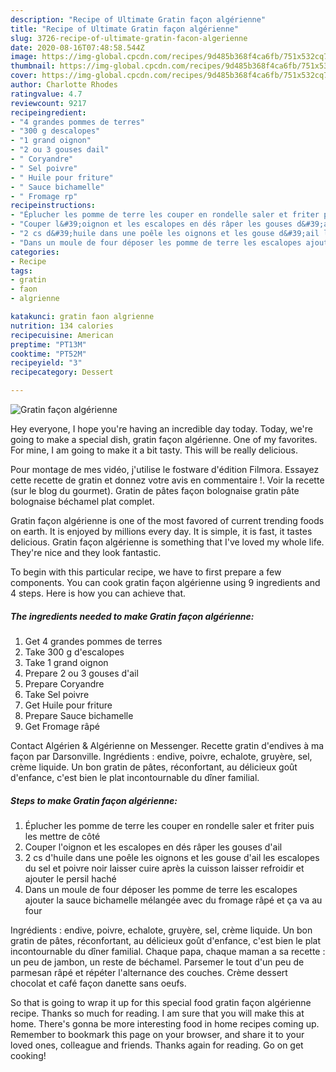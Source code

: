 ```yaml
---
description: "Recipe of Ultimate Gratin façon algérienne"
title: "Recipe of Ultimate Gratin façon algérienne"
slug: 3726-recipe-of-ultimate-gratin-facon-algerienne
date: 2020-08-16T07:48:58.544Z
image: https://img-global.cpcdn.com/recipes/9d485b368f4ca6fb/751x532cq70/gratin-facon-algerienne-photo-principale-de-la-recette.jpg
thumbnail: https://img-global.cpcdn.com/recipes/9d485b368f4ca6fb/751x532cq70/gratin-facon-algerienne-photo-principale-de-la-recette.jpg
cover: https://img-global.cpcdn.com/recipes/9d485b368f4ca6fb/751x532cq70/gratin-facon-algerienne-photo-principale-de-la-recette.jpg
author: Charlotte Rhodes
ratingvalue: 4.7
reviewcount: 9217
recipeingredient:
- "4 grandes pommes de terres"
- "300 g descalopes"
- "1 grand oignon"
- "2 ou 3 gouses dail"
- " Coryandre"
- " Sel poivre"
- " Huile pour friture"
- " Sauce bichamelle"
- " Fromage rp"
recipeinstructions:
- "Éplucher les pomme de terre les couper en rondelle saler et friter puis les mettre de côté"
- "Couper l&#39;oignon et les escalopes en dés râper les gouses d&#39;ail"
- "2 cs d&#39;huile dans une poêle les oignons et les gouse d&#39;ail les escalopes du sel et poivre noir laisser cuire après la cuisson laisser refroidir et ajouter le persil haché"
- "Dans un moule de four déposer les pomme de terre les escalopes ajouter la sauce bichamelle mélangée avec du fromage râpé et ça va au four"
categories:
- Recipe
tags:
- gratin
- faon
- algrienne

katakunci: gratin faon algrienne 
nutrition: 134 calories
recipecuisine: American
preptime: "PT13M"
cooktime: "PT52M"
recipeyield: "3"
recipecategory: Dessert

---
```



![Gratin façon algérienne](https://img-global.cpcdn.com/recipes/9d485b368f4ca6fb/751x532cq70/gratin-facon-algerienne-photo-principale-de-la-recette.jpg)

Hey everyone, I hope you're having an incredible day today. Today, we're going to make a special dish, gratin façon algérienne. One of my favorites. For mine, I am going to make it a bit tasty. This will be really delicious.

Pour montage de mes vidéo, j&#39;utilise le fostware d&#39;édition Filmora. Essayez cette recette de gratin et donnez votre avis en commentaire !. Voir la recette (sur le blog du gourmet). Gratin de pâtes façon bolognaise gratin pâte bolognaise béchamel plat complet.

Gratin façon algérienne is one of the most favored of current trending foods on earth. It is enjoyed by millions every day. It is simple, it is fast, it tastes delicious. Gratin façon algérienne is something that I've loved my whole life. They're nice and they look fantastic.


To begin with this particular recipe, we have to first prepare a few components. You can cook gratin façon algérienne using 9 ingredients and 4 steps. Here is how you can achieve that.

<!--inarticleads1-->

##### The ingredients needed to make Gratin façon algérienne:

1. Get 4 grandes pommes de terres
1. Take 300 g d&#39;escalopes
1. Take 1 grand oignon
1. Prepare 2 ou 3 gouses d&#39;ail
1. Prepare  Coryandre
1. Take  Sel poivre
1. Get  Huile pour friture
1. Prepare  Sauce bichamelle
1. Get  Fromage râpé


Contact Algérien &amp; Algérienne on Messenger. Recette gratin d&#39;endives à ma façon par Darsonville. Ingrédients : endive, poivre, echalote, gruyère, sel, crème liquide. Un bon gratin de pâtes, réconfortant, au délicieux goût d&#39;enfance, c&#39;est bien le plat incontournable du dîner familial. 

<!--inarticleads2-->

##### Steps to make Gratin façon algérienne:

1. Éplucher les pomme de terre les couper en rondelle saler et friter puis les mettre de côté
1. Couper l&#39;oignon et les escalopes en dés râper les gouses d&#39;ail
1. 2 cs d&#39;huile dans une poêle les oignons et les gouse d&#39;ail les escalopes du sel et poivre noir laisser cuire après la cuisson laisser refroidir et ajouter le persil haché
1. Dans un moule de four déposer les pomme de terre les escalopes ajouter la sauce bichamelle mélangée avec du fromage râpé et ça va au four


Ingrédients : endive, poivre, echalote, gruyère, sel, crème liquide. Un bon gratin de pâtes, réconfortant, au délicieux goût d&#39;enfance, c&#39;est bien le plat incontournable du dîner familial. Chaque papa, chaque maman a sa recette : un peu de jambon, un reste de béchamel. Parsemer le tout d&#39;un peu de parmesan râpé et répéter l&#39;alternance des couches. Crème dessert chocolat et café façon danette sans oeufs. 

So that is going to wrap it up for this special food gratin façon algérienne recipe. Thanks so much for reading. I am sure that you will make this at home. There's gonna be more interesting food in home recipes coming up. Remember to bookmark this page on your browser, and share it to your loved ones, colleague and friends. Thanks again for reading. Go on get cooking!
